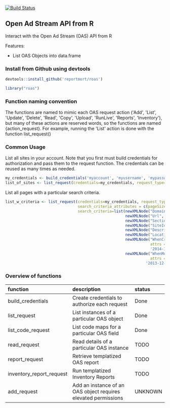 <!-- README.md is generated from README.Rmd. Please edit that file -->
[![Build Status](https://travis-ci.org/ReportMort/roas.svg?branch=master)](https://travis-ci.org/ReportMort/roas)

Open Ad Stream API from R
-------------------------

Interact with the Open Ad Stream (OAS) API from R

Features:

-   List OAS Objects into data.frame

### Install from Github using devtools

``` r
devtools::install_github('reportmort/roas')
```

``` r
library("roas")
```

### Function naming convention

The functions are named to mimic each OAS request action ('Add', 'List', 'Update', 'Delete', 'Read', 'Copy', 'Upload', 'RunLive', 'Reports', 'Inventory'), but many of these actions are reserved words, so the functions are named {action\_request}. For example, running the 'List' action is done with the function list\_request()

### Common Usage

List all sites in your account. Note that you first must build credentials for authorization and pass them to the request function. The credentials can be reused as many times as needed.

``` r
my_credentials <- build_credentials('myaccount', 'myusername', 'mypassword')
list_of_sites <- list_request(credentials=my_credentials, request_type='Site')
```

List all pages with a particular search criteria.

``` r
list_w_criteria <- list_request(credentials=my_credentials, request_type='Page', 
                                search_criteria_attributes = c(pageSize=100), 
                                search_criteria=list(newXMLNode("Domain", "mySite"), 
                                                     newXMLNode("Url", "001"), 
                                                     newXMLNode("SectionId", "Ar%ves"), 
                                                     newXMLNode("SiteId", "ApiSite"), 
                                                     newXMLNode("Description", "My Page"), 
                                                     newXMLNode("LocationKey", "7"), 
                                                     newXMLNode("WhenCreated", 
                                                                attrs = c(condition = "GT"), 
                                                                '2014-12-31'), 
                                                     newXMLNode("WhenModified", 
                                                                attrs = c(condition = "GT"), 
                                                              '2013-12-31')))
```

### Overview of functions

| function                   | description                                                    | status  |
|:---------------------------|:---------------------------------------------------------------|:--------|
| build\_credentials         | Create credentials to authorize each request                   | Done    |
| list\_request              | List instances of a particular OAS object                      | Done    |
| list\_code\_request        | List code maps for a particular OAS field                      | Done    |
| read\_request              | Read details of a particular OAS instance                      | TODO    |
| report\_request            | Retrieve templatized OAS report                                | TODO    |
| inventory\_report\_request | Run templatized Inventory Reports                              | TODO    |
| add\_request               | Add an instance of an OAS object requires elevated permissions | UNKNOWN |
